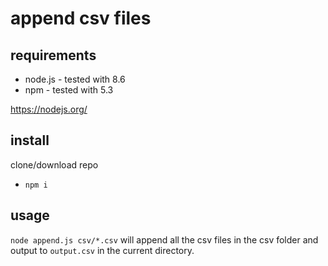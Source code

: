 # append csv files

## requirements

- node.js - tested with 8.6
- npm - tested with 5.3

https://nodejs.org/

## install

clone/download repo

- `npm i`

## usage

`node append.js csv/*.csv` will append all the csv files in the csv folder and output to `output.csv` in the current directory.
